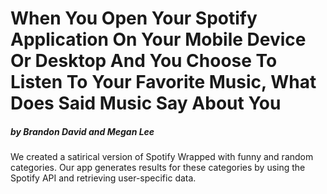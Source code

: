 # When You Open Your Spotify Application On Your Mobile Device Or Desktop And You Choose To Listen To Your Favorite Music, What Does Said Music Say About You

##### by Brandon David and Megan Lee

We created a satirical version of Spotify Wrapped with funny and random categories. Our app generates results for these categories by using the Spotify API and retrieving user-specific data.